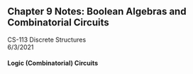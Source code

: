 ## Chapter 9 Notes: Boolean Algebras and Combinatorial Circuits
CS-113 Discrete Structures  
6/3/2021  

#### Logic (Combinatorial) Circuits
